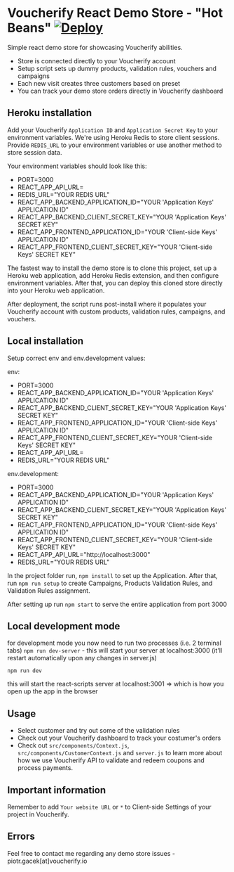 # Voucherify React Demo Store - "Hot Beans" [![Deploy](https://www.herokucdn.com/deploy/button.svg)](https://heroku.com/deploy)

Simple react demo store for showcasing Voucherify abilities. 

* Store is connected directly to your Voucherify account
* Setup script sets up dummy products, validation rules, vouchers and campaigns
* Each new visit creates three customers based on preset
* You can track your demo store orders directly in Voucherify dashboard

## Heroku installation

Add your Voucherify `Application ID` and `Application Secret Key` to your environment variables. We're using Heroku Redis to store client sessions. Provide 
`REDIS_URL` to your environment variables or use another method to store session data.

Your environment variables should look like this:

* PORT=3000
* REACT_APP_API_URL=
* REDIS_URL="YOUR REDIS URL"
* REACT_APP_BACKEND_APPLICATION_ID="YOUR 'Application Keys' APPLICATION ID"
* REACT_APP_BACKEND_CLIENT_SECRET_KEY="YOUR 'Application Keys' SECRET KEY"
* REACT_APP_FRONTEND_APPLICATION_ID="YOUR 'Client-side Keys' APPLICATION ID"
* REACT_APP_FRONTEND_CLIENT_SECRET_KEY="YOUR 'Client-side Keys' SECRET KEY"


The fastest way to install the demo store is to clone this project, set up a Heroku web application, add Heroku Redis extension, and then configure environment variables. After that, you can deploy this cloned store directly into your Heroku web application.

After deployment, the script runs post-install where it populates your Voucherify account with custom products, validation rules, campaigns, and vouchers.

## Local installation

Setup correct env and env.development values:

env:

* PORT=3000
* REACT_APP_BACKEND_APPLICATION_ID="YOUR 'Application Keys' APPLICATION ID"
* REACT_APP_BACKEND_CLIENT_SECRET_KEY="YOUR 'Application Keys' SECRET KEY"
* REACT_APP_FRONTEND_APPLICATION_ID="YOUR 'Client-side Keys' APPLICATION ID"
* REACT_APP_FRONTEND_CLIENT_SECRET_KEY="YOUR 'Client-side Keys' SECRET KEY"
* REACT_APP_API_URL=
* REDIS_URL="YOUR REDIS URL"

env.development:

* PORT=3000
* REACT_APP_BACKEND_APPLICATION_ID="YOUR 'Application Keys' APPLICATION ID"
* REACT_APP_BACKEND_CLIENT_SECRET_KEY="YOUR 'Application Keys' SECRET KEY"
* REACT_APP_FRONTEND_APPLICATION_ID="YOUR 'Client-side Keys' APPLICATION ID"
* REACT_APP_FRONTEND_CLIENT_SECRET_KEY="YOUR 'Client-side Keys' SECRET KEY"
* REACT_APP_API_URL="http://localhost:3000"
* REDIS_URL="YOUR REDIS URL"

In the project folder run, `npm install` to set up the Application. After that, run `npm run setup` to create Campaigns, Products Validation Rules, and Validation Rules assignment.

After setting up run `npm start` to serve the entire application from port 3000

## Local development mode

for development mode you now need to run two processes (i.e. 2 terminal tabs) `npm run dev-server` - this will start your server at localhost:3000 (it'll restart automatically upon any changes in server.js)

`npm run dev`

this will start the react-scripts server at localhost:3001 => which is how you open up the app in the browser

## Usage

* Select customer and try out some of the validation rules
* Check out your Voucherify dashboard to track your costumer's orders
* Check out `src/components/Context.js`, `src/components/CustomerContext.js` and `server.js` to learn more about how we use Voucherify API to validate and redeem coupons and process payments.

## Important information

Remember to add `Your website URL` or `*` to Client-side Settings of your project in Voucherify.

## Errors

Feel free to contact me regarding any demo store issues - piotr.gacek[at]voucherify.io